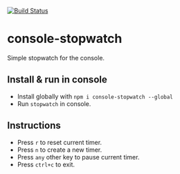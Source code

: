 [![Build Status](https://github.com/kobbikobb/console-stopwatch/workflows/on_push/badge.svg)](https://github.com/kobbikobb/console-stopwatch/actions)

# console-stopwatch

Simple stopwatch for the console.

## Install & run in console

-   Install globally with `npm i console-stopwatch --global`
-   Run `stopwatch` in console.

## Instructions

-   Press `r` to reset current timer.
-   Press `n` to create a new timer.
-   Press `any` other key to pause current timer.
-   Press `ctrl+c` to exit.

